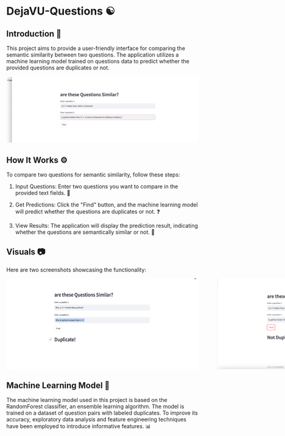 # DejaVU-Questions ☯️

## Introduction 👋
This project aims to provide a user-friendly interface for comparing the semantic similarity between two questions. The application utilizes a machine learning model trained on questions data to predict whether the provided questions are duplicates or not. 

![Web Application Screenshot](screenshots/web_interf.png)

## How It Works ⚙️
To compare two questions for semantic similarity, follow these steps:

1. Input Questions: Enter two questions you want to compare in the provided text fields. 💬

2. Get Predictions: Click the "Find" button, and the machine learning model will predict whether the questions are duplicates or not. ❓

3. View Results: The application will display the prediction result, indicating whether the questions are semantically similar or not. 👀

## Visuals 📷
Here are two screenshots showcasing the functionality:

<div style="display: flex; justify-content: space-between; gap: 50px;">
  <img src="screenshots/duplicate.png" alt="Duplicate Functionality" >
  <img src="screenshots/not-duplicate.png" alt="Non-Duplicate Functionality">
</div>

## Machine Learning Model 🤖
The machine learning model used in this project is based on the RandomForest classifier, an ensemble learning algorithm. The model is trained on a dataset of question pairs with labeled duplicates. To improve its accuracy, exploratory data analysis and feature engineering techniques have been employed to introduce informative features. 📊